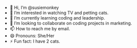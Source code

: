 - 👋 Hi, I’m @susiemonkey
- 👀 I’m interested in watching TV and petting cats.
- 🌱 I’m currently learning coding and leadership.
- 💞️ I’m looking to collaborate on coding projects in marketing.
- 📫 How to reach me by email.
- 😄 Pronouns: She/Her
- ⚡ Fun fact: I have 2 cats.

<!---
susiemonkey/susiemonkey is a ✨ special ✨ repository because its `README.md` (this file) appears on your GitHub profile.
You can click the Preview link to take a look at your changes.
--->
